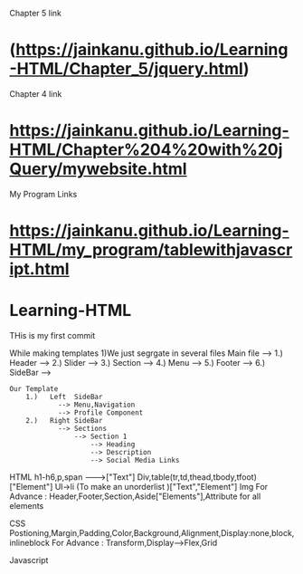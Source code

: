 Chapter 5 link
# (https://jainkanu.github.io/Learning-HTML/Chapter_5/jquery.html)

Chapter 4 link
# https://jainkanu.github.io/Learning-HTML/Chapter%204%20with%20jQuery/mywebsite.html

My Program Links
# https://jainkanu.github.io/Learning-HTML/my_program/tablewithjavascript.html
# Learning-HTML
THis is my first commit

While making templates
    1)We just segrgate in several files
        Main file -->
        1.)   Header -->
        2.)   Slider -->
        3.)   Section -->
        4.)   Menu -->
        5.)   Footer -->
        6.)   SideBar -->

    Our Template
        1.)   Left  SideBar
                --> Menu,Navigation
                --> Profile Component
        2.)   Right SideBar
                --> Sections
                    --> Section 1
                        --> Heading
                        --> Description
                        --> Social Media Links
HTML
    h1-h6,p,span --->["Text"]
    Div,table(tr,td,thead,tbody,tfoot) ["Element"]
    Ul->li (To make an unorderlist )["Text","Element"]
    Img
    For Advance : Header,Footer,Section,Aside["Elements"],Attribute for all elements

CSS
    Postioning,Margin,Padding,Color,Background,Alignment,Display:none,block,inlineblock
    For Advance : Transform,Display-->Flex,Grid

Javascript

